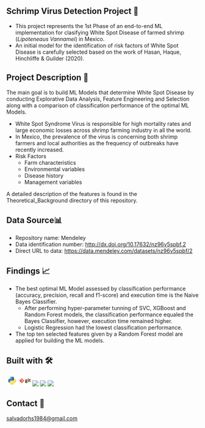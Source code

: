 ## Schrimp Virus Detection Project 🦐
* This project represents the 1st Phase of an end-to-end ML implementation for clasifying White Spot Disease of farmed shrimp (_Lipoteneaus Vannamei_) in Mexico.   
* An initial model for the identification of risk factors of White Spot Disease is carefully selected based on the work of Hasan, Haque, Hinchliffe & Guilder (2020).

## Project Description 📑
The main goal is to build ML Models that determine White Spot Disease by conducting Explorative Data Analysis, Feature Engineering and Selection along with a comparison of classification performance of the optimal ML Models.

- White Spot Syndrome Virus is responsible for high mortality rates and large economic losses across shrimp farming industry in all the world. 
- In Mexico, the prevalence of the virus is concerning both shrimp farmers and local authorities as the frequency of outbreaks have recently increased.
- Risk Factors
  - Farm characteristics
  - Environmental variables 
  - Disease history 
  - Management variables

A detailed description of the features is found in the Theoretical_Background directory of this repository.

## Data Source📊
- Repository name: Mendeley 
- Data identification number: http://dx.doi.org/10.17632/nz96v5spbf.2 
- Direct URL to data: https://data.mendeley.com/datasets/nz96v5spbf/2

## Findings 📈
- The best optimal ML Model assessed by classification performance (accuracy, precision, recall and f1-score) and execution time is the Naive Bayes Classifier. 
  - After performing hyper-parameter tunning of SVC, XGBoost and Random Forest models, the classification performance equaled the Bayes Classifier, however, execution time remained higher. 
  - Logistic Regression had the lowest classification performance. 
- The top ten selected features given by a Random Forest model are applied for building the ML models. 
  

## Built with 🛠️
<code><img height="30" src="https://raw.githubusercontent.com/github/explore/80688e429a7d4ef2fca1e82350fe8e3517d3494d/topics/python/python.png"></code>
<code><img height="30" src="https://raw.githubusercontent.com/github/explore/80688e429a7d4ef2fca1e82350fe8e3517d3494d/topics/git/git.png"></code>
<code><img height="30" src="https://raw.githubusercontent.com/numpy/numpy/7e7f4adab814b223f7f917369a72757cd28b10cb/branding/icons/numpylogo.svg"></code>
<code><img height="30" src="https://raw.githubusercontent.com/pandas-dev/pandas/761bceb77d44aa63b71dda43ca46e8fd4b9d7422/web/pandas/static/img/pandas.svg"></code>
<code><img height="30" src="https://matplotlib.org/_static/logo2.svg"></code>
</code>

## Contact 📧
salvadorhs1984@gmail.com 
